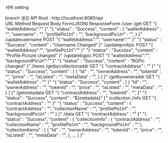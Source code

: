 서버 setting

branch 생성
API Root :	http://localhost:8080/api			
URL		Method	Request Body Form(JSON)	ResponseForm
/user	/get	GET	"{
  “walletAddress”:””
}"	"{
  "status" : “Success",
  “content" : {
    “walletAddress” : “”,
    “username” : “”,
    “profilePicUrl” : “”,
    “backgroundPicUrl” : “”,
  }
}"
	/updateusername	POST	"{
  “walletAddress”:””,
  “username”:””
}"	"{
  “status" : “Success",
  "content" : “Username Changed”
}"
	/updateprofpic	POST	"{
  “walletAddress”:””,
  “profilePicUrl”:””
}"	"{
  “status" : “Success",
  "content" : “Profile Picture changed”
}"
	/updatebgpic	POST	"{
  “walletAddress”:””,
  “backgroundPicUrl”:””
}"	"{
  “status" : “Success",
  "content" : “BGPic changed”
}"
/items	/getbycollectionaddr	GET	"{
  “contractAddress” : “”
}"	"{
  “status" : "Success",
  "content" : [
    {
      “Id” : “”,
      “ownerAddress” : “”,
      “tokenId” : “”,
      “price” : “”,
      “isListed” : “”,
      “metaData” : “”,
    }
  ]
}"
	/getbyowneraddr	GET	"{
  “walletAddress” : “"
}"	"{
  “status" : "Success",
  "content" : [
    {
      “Id” : “”,
      “ownerAddress” : “”,
      “tokenId” : “”,
      “price” : “”,
      “isListed” : “”,
      “metaData” : “”,
    }
  ]
}"
	/getmetadata	GET	"{
  "contractAddress" : “",
  “tokenId” : “”,
}"	"{
  “status" : “Success",
  "content" : “${metadata}”
}"
/collection	/info	GET	"{
  “contractAddress” : “"
}"	"{
  “status” : ”Success”,
  “content” : {
    “contractAddress” : “”,
    “collectionName” : “”,
    “profilePicUrl” : “”,
    “backgroundPicUrl” : “”
  }
}"
	/data	GET	"{
  “contractAddress” : “"
}"	"{
  “status” : “Success",
  “content" : {
    “collectionInfo” : {
      “contractAddress” : “”,
      “collectionName” : “”,
      “profilePicUrl” : “”,
      “backgroundPicUrl” : “”
    },
    “collectionItems” : [
      {
        “Id” : “”,
        “ownerAddress” : “”,
        “tokenId” : “”,
        “price” : “”,
        “isListed” : “”,
        “metaData” : “”,
      }, …
    ]
  }"